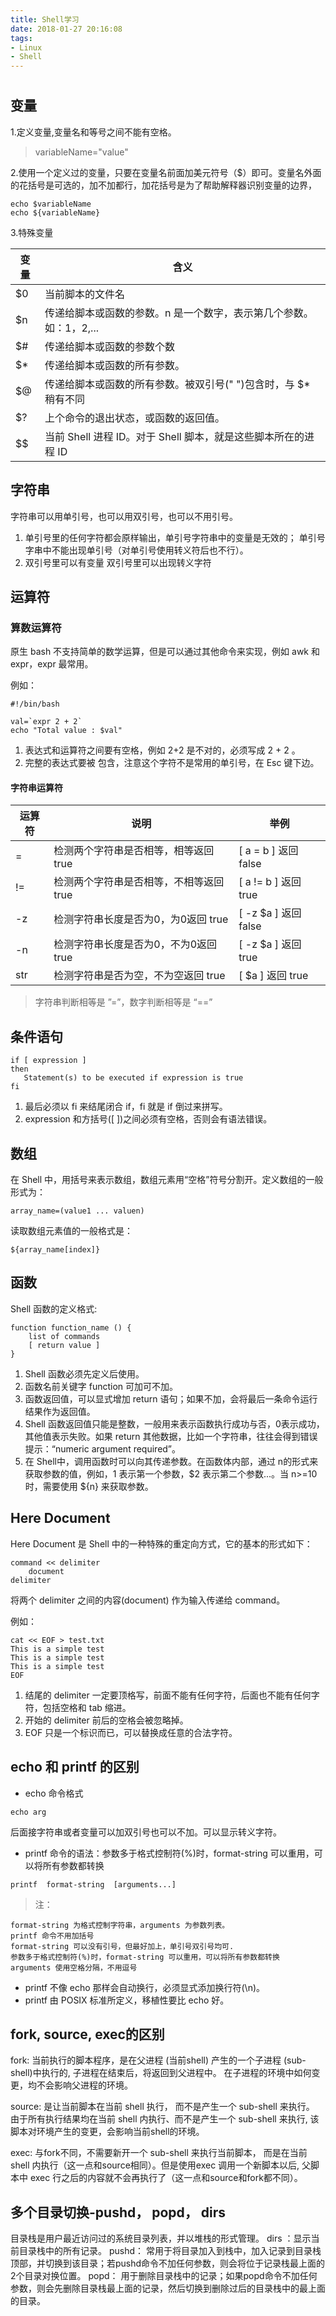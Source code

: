 ```yaml
---
title: Shell学习
date: 2018-01-27 20:16:08
tags:
- Linux
- Shell
---
```

#

## 变量

1.定义变量,变量名和等号之间不能有空格。
> variableName="value"

2.使用一个定义过的变量，只要在变量名前面加美元符号（$）即可。变量名外面的花括号是可选的，加不加都行，加花括号是为了帮助解释器识别变量的边界，

```shell
echo $variableName
echo ${variableName}
```

3.特殊变量

| 变量 | 含义 |
| --- | ---- |
| $0  | 当前脚本的文件名 |
| $n  |传递给脚本或函数的参数。n 是一个数字，表示第几个参数。如：1，2,...|
| $#  | 传递给脚本或函数的参数个数 |
| $*  | 传递给脚本或函数的所有参数。|
| $@  | 传递给脚本或函数的所有参数。被双引号(" ")包含时，与 $* 稍有不同 |
| $?  | 上个命令的退出状态，或函数的返回值。|
| $$  | 当前 Shell 进程 ID。对于 Shell 脚本，就是这些脚本所在的进程 ID|

## 字符串

字符串可以用单引号，也可以用双引号，也可以不用引号。

1. 单引号里的任何字符都会原样输出，单引号字符串中的变量是无效的； 单引号字串中不能出现单引号（对单引号使用转义符后也不行）。
2. 双引号里可以有变量 双引号里可以出现转义字符

## 运算符

### 算数运算符

原生 bash 不支持简单的数学运算，但是可以通过其他命令来实现，例如 awk 和 expr，expr 最常用。

例如：

```shell
#!/bin/bash

val=`expr 2 + 2`
echo "Total value : $val"
```

1. 表达式和运算符之间要有空格，例如 2+2 是不对的，必须写成 2 + 2 。
2. 完整的表达式要被 包含，注意这个字符不是常用的单引号，在 Esc 键下边。


#### 字符串运算符

| 运算符 | 说明 | 举例 |
| ---- | ---- | ---- |
|  =  | 检测两个字符串是否相等，相等返回 true   | [ a = b ] 返回 false |
| !=  | 检测两个字符串是否相等，不相等返回 true | [ a != b ] 返回 true |
| -z  | 检测字符串长度是否为0，为0返回 true    | [ -z $a ] 返回 false |
| -n  | 检测字符串长度是否为0，不为0返回 true  | [ -z $a ] 返回 true |
| str | 检测字符串是否为空，不为空返回 true    | [ $a ] 返回 true  |
> 字符串判断相等是 ”=”，数字判断相等是 “==”

## 条件语句

```shell
if [ expression ]
then
   Statement(s) to be executed if expression is true
fi
```

1. 最后必须以 fi 来结尾闭合 if，fi 就是 if 倒过来拼写。
2. expression 和方括号([ ])之间必须有空格，否则会有语法错误。

## 数组

在 Shell 中，用括号来表示数组，数组元素用“空格”符号分割开。定义数组的一般形式为：

```shell
array_name=(value1 ... valuen)
```

读取数组元素值的一般格式是：

```shell
${array_name[index]}
```

## 函数

Shell 函数的定义格式:

```shell
function function_name () {
    list of commands
    [ return value ]
}
```

1. Shell 函数必须先定义后使用。
2. 函数名前关键字 function 可加可不加。
3. 函数返回值，可以显式增加 return 语句；如果不加，会将最后一条命令运行结果作为返回值。
4. Shell 函数返回值只能是整数，一般用来表示函数执行成功与否，0表示成功，其他值表示失败。如果 return 其他数据，比如一个字符串，往往会得到错误提示：“numeric argument required”。
5. 在 Shell中，调用函数时可以向其传递参数。在函数体内部，通过 n的形式来获取参数的值，例如，1 表示第一个参数，$2 表示第二个参数...。当 n>=10 时，需要使用 ${n} 来获取参数。

## Here Document

Here Document 是 Shell 中的一种特殊的重定向方式，它的基本的形式如下：

```shell
command << delimiter
    document
delimiter
```

将两个 delimiter 之间的内容(document) 作为输入传递给 command。

例如：

```shell
cat << EOF > test.txt
This is a simple test
This is a simple test
This is a simple test
EOF
```

1. 结尾的 delimiter 一定要顶格写，前面不能有任何字符，后面也不能有任何字符，包括空格和 tab 缩进。
2. 开始的 delimiter 前后的空格会被忽略掉。
3. EOF 只是一个标识而已，可以替换成任意的合法字符。

## echo 和 printf 的区别

* echo 命令格式

```shell
echo arg
```

后面接字符串或者变量可以加双引号也可以不加。可以显示转义字符。

* printf 命令的语法：参数多于格式控制符(%)时，format-string 可以重用，可以将所有参数都转换

```shell
printf  format-string  [arguments...]
```

> 注：
```text
format-string 为格式控制字符串，arguments 为参数列表。
printf 命令不用加括号
format-string 可以没有引号，但最好加上，单引号双引号均可.
参数多于格式控制符(%)时，format-string 可以重用，可以将所有参数都转换
arguments 使用空格分隔，不用逗号
```

* printf 不像 echo 那样会自动换行，必须显式添加换行符(\n)。
* printf 由 POSIX 标准所定义，移植性要比 echo 好。

## fork, source, exec的区别

fork: 当前执行的脚本程序，是在父进程 (当前shell) 产生的一个子进程 (sub-shell)中执行的, 子进程在结束后，将返回到父进程中。 在子进程的环境中如何变更，均不会影响父进程的环境。

source: 是让当前脚本在当前 shell 执行， 而不是产生一个 sub-shell 来执行。 由于所有执行结果均在当前 shell 内执行、而不是产生一个 sub-shell 来执行,  该脚本对环境产生的变更，会影响当前shell的环境。

exec:  与fork不同，不需要新开一个 sub-shell 来执行当前脚本， 而是在当前 shell 内执行（这一点和source相同）。但是使用exec 调用一个新脚本以后, 父脚本中 exec 行之后的内容就不会再执行了（这一点和source和fork都不同）。

## 多个目录切换-pushd， popd， dirs

目录栈是用户最近访问过的系统目录列表，并以堆栈的形式管理。
dirs ：显示当前目录栈中的所有记录。
pushd： 常用于将目录加入到栈中，加入记录到目录栈顶部，并切换到该目录；若pushd命令不加任何参数，则会将位于记录栈最上面的2个目录对换位置。
popd： 用于删除目录栈中的记录；如果popd命令不加任何参数，则会先删除目录栈最上面的记录，然后切换到删除过后的目录栈中的最上面的目录。